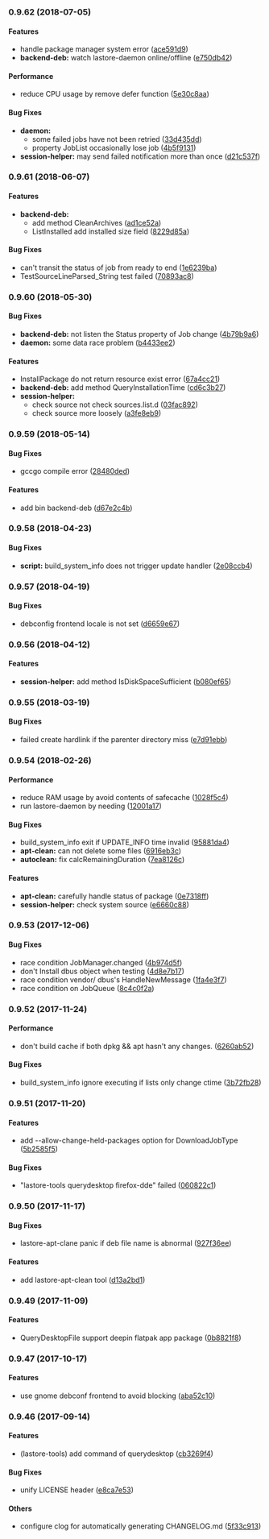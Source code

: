 <a name="0.9.62"></a>
### 0.9.62 (2018-07-05)


#### Features

*   handle package manager system error ([ace591d9](https://github.com/linuxdeepin/lastore-daemon/commit/ace591d938558c76a24bef84f9c90cd615feba49))
* **backend-deb:**  watch lastore-daemon online/offline ([e750db42](https://github.com/linuxdeepin/lastore-daemon/commit/e750db42a0d7a3018ca492a430e5f06220faafca))

#### Performance

*   reduce CPU usage by remove defer function ([5e30c8aa](https://github.com/linuxdeepin/lastore-daemon/commit/5e30c8aa456c9721bc5f109c74dea1a02e3df093))

#### Bug Fixes

* **daemon:**
  *  some failed jobs have not been retried ([33d435dd](https://github.com/linuxdeepin/lastore-daemon/commit/33d435dd9455f8b314315c47d80558f554bdb763))
  *  property JobList occasionally lose job ([4b5f9131](https://github.com/linuxdeepin/lastore-daemon/commit/4b5f913113296d6f8aed7354b79729e3e2680ec1))
* **session-helper:**  may send failed notification more than once ([d21c537f](https://github.com/linuxdeepin/lastore-daemon/commit/d21c537f3bef8b93a1cd2e323f5bc512aff9f613))



<a name="0.9.61"></a>
### 0.9.61 (2018-06-07)


#### Features

* **backend-deb:**
  *  add method CleanArchives ([ad1ce52a](https://github.com/linuxdeepin/lastore-daemon/commit/ad1ce52acc594a82fc518d0c2e57ac450edb1a5f))
  *  ListInstalled add installed size field ([8229d85a](https://github.com/linuxdeepin/lastore-daemon/commit/8229d85abf81eff477d97e5900a9bf83fb3244da))

#### Bug Fixes

*   can't transit the status of job from ready to end ([1e6239ba](https://github.com/linuxdeepin/lastore-daemon/commit/1e6239ba872e967ee8559d246aff87aa55dd8b57))
*   TestSourceLineParsed_String test failed ([70893ac8](https://github.com/linuxdeepin/lastore-daemon/commit/70893ac87e056ad08e52b5d1b39dccd3446e5983))



<a name="0.9.60"></a>
### 0.9.60 (2018-05-30)


#### Bug Fixes

* **backend-deb:**  not listen the Status property of Job change ([4b79b9a6](https://github.com/linuxdeepin/lastore-daemon/commit/4b79b9a6522c4e65f396537cdabe6db5f28a3a89))
* **daemon:**  some data race problem ([b4433ee2](https://github.com/linuxdeepin/lastore-daemon/commit/b4433ee2ded4f22659a033d7d716b7a083fd153d))

#### Features

*   InstallPackage do not return resource exist error ([67a4cc21](https://github.com/linuxdeepin/lastore-daemon/commit/67a4cc21c80d08169eb2fd4b9379c7e5ab026ec8))
* **backend-deb:**  add method QueryInstallationTime ([cd6c3b27](https://github.com/linuxdeepin/lastore-daemon/commit/cd6c3b27d94c6633b12a1dc4e2ac830ed419d866))
* **session-helper:**
  *  check source not check sources.list.d ([03fac892](https://github.com/linuxdeepin/lastore-daemon/commit/03fac892c81a7bf026ce7223a016e061b2ff2498))
  *  check source more loosely ([a3fe8eb9](https://github.com/linuxdeepin/lastore-daemon/commit/a3fe8eb9275549b243901b3840b546ac12214527))



<a name="0.9.59"></a>
### 0.9.59 (2018-05-14)


#### Bug Fixes

*   gccgo compile error ([28480ded](https://github.com/linuxdeepin/lastore-daemon/commit/28480dedd8137096dac7ce909ba2302a62673237))

#### Features

*   add bin backend-deb ([d67e2c4b](https://github.com/linuxdeepin/lastore-daemon/commit/d67e2c4b8247d9e04072b8425b2af99782b32ded))



<a name="0.9.58"></a>
### 0.9.58 (2018-04-23)


#### Bug Fixes

* **script:**  build_system_info does not trigger update handler ([2e08ccb4](https://github.com/linuxdeepin/lastore-daemon/commit/2e08ccb41867825a3f4feb3a44dcc8d7623e4bc0))



<a name="0.9.57"></a>
### 0.9.57 (2018-04-19)


#### Bug Fixes

*   debconfig frontend locale is not set ([d6659e67](https://github.com/linuxdeepin/lastore-daemon/commit/d6659e67a27abc33c3fb738e5930e4d7e0c0746b))



<a name="0.9.56"></a>
### 0.9.56 (2018-04-12)


#### Features

* **session-helper:**  add method IsDiskSpaceSufficient ([b080ef65](https://github.com/linuxdeepin/lastore-daemon/commit/b080ef658449acec0eecd422a83c092df6a9a713))



<a name="0.9.55"></a>
### 0.9.55 (2018-03-19)


#### Bug Fixes

*   failed create hardlink if the parenter directory miss ([e7d91ebb](https://github.com/linuxdeepin/lastore-daemon/commit/e7d91ebb520a00801d747d23d5371c6b4166ca2d))



<a name="0.9.54"></a>
### 0.9.54 (2018-02-26)


#### Performance

*   reduce RAM usage by avoid contents of safecache ([1028f5c4](https://github.com/linuxdeepin/lastore-daemon/commit/1028f5c44b90cf9aa19c5ea0712b0b1fecc91468))
*   run lastore-daemon by needing ([12001a17](https://github.com/linuxdeepin/lastore-daemon/commit/12001a172280f52bb78218e5c7b86563ac50a63c))

#### Bug Fixes

*   build_system_info exit if UPDATE_INFO time invalid ([95881da4](https://github.com/linuxdeepin/lastore-daemon/commit/95881da41545cfafd28fd122bc320a933037ff28))
* **apt-clean:**  can not delete some files ([6916eb3c](https://github.com/linuxdeepin/lastore-daemon/commit/6916eb3ca24e4ca2d31d270e306b1db6ecb1b8f9))
* **autoclean:**  fix calcRemainingDuration ([7ea8126c](https://github.com/linuxdeepin/lastore-daemon/commit/7ea8126ca12fbb146d47444e9a1301fa3f1e7382))

#### Features

* **apt-clean:**  carefully handle status of package ([0e7318ff](https://github.com/linuxdeepin/lastore-daemon/commit/0e7318ffa818fe504c8c973372141c2aaee35bc5))
* **session-helper:**  check system source ([e6660c88](https://github.com/linuxdeepin/lastore-daemon/commit/e6660c88ce2e6d2fa780b60fa5ecff6dab809576))



<a name="0.9.53"></a>
### 0.9.53 (2017-12-06)


#### Bug Fixes

*   race condition JobManager.changed ([4b974d5f](https://github.com/linuxdeepin/lastore-daemon/commit/4b974d5f27fac8ec3d128ab9de071e0c262ba0f7))
*   don't Install dbus object when testing ([4d8e7b17](https://github.com/linuxdeepin/lastore-daemon/commit/4d8e7b177948f8de97a244f4d884262693eb5f52))
*   race condition vendor/ dbus's HandleNewMessage ([1fa4e3f7](https://github.com/linuxdeepin/lastore-daemon/commit/1fa4e3f777aba912583185c563082596665e1a77))
*   race condition on JobQueue ([8c4c0f2a](https://github.com/linuxdeepin/lastore-daemon/commit/8c4c0f2a6c47c65cc61d00ee92fd71d6eeed1408))



<a name="0.9.52"></a>
### 0.9.52 (2017-11-24)


#### Performance

*   don't build cache if both dpkg && apt hasn't any changes. ([6260ab52](https://github.com/linuxdeepin/lastore-daemon/commit/6260ab52e28de70633a18713fd23791adf5f6f8c))

#### Bug Fixes

*   build_system_info ignore executing if lists only change ctime ([3b72fb28](https://github.com/linuxdeepin/lastore-daemon/commit/3b72fb287358df7f8c28936d6000e3cacbe10ef5))



<a name="0.9.51"></a>
### 0.9.51 (2017-11-20)


#### Features

*   add --allow-change-held-packages option for DownloadJobType ([5b2585f5](https://github.com/linuxdeepin/lastore-daemon/commit/5b2585f52290ee9b80b92f1a57c1a1959fe3c19c))

#### Bug Fixes

*   "lastore-tools querydesktop firefox-dde" failed ([060822c1](https://github.com/linuxdeepin/lastore-daemon/commit/060822c109c663037532223c17b80b6293228c8a))



<a name="0.9.50"></a>
### 0.9.50 (2017-11-17)


#### Bug Fixes

*   lastore-apt-clane panic if deb file name is abnormal ([927f36ee](https://github.com/linuxdeepin/lastore-daemon/commit/927f36ee0e4d4d6ebf1bacd83c252e672dfa11c5))

#### Features

*   add lastore-apt-clean tool ([d13a2bd1](https://github.com/linuxdeepin/lastore-daemon/commit/d13a2bd1f0a97c656df583d1b438ddf4f7ec97b4))



<a name="0.9.49"></a>
### 0.9.49 (2017-11-09)

#### Features
*   QueryDesktopFile support deepin flatpak app package ([0b8821f8](https://github.com/linuxdeepin/lastore-daemon/commit/0b8821f8993c410e502ce6e85e172d652e285064))


<a name="0.9.47"></a>
### 0.9.47 (2017-10-17)


#### Features

*   use gnome debconf frontend to avoid blocking ([aba52c10](https://github.com/linuxdeepin/lastore-daemon/commit/aba52c10d3497951980a6afa91304b40a39cd24c))


<a name="0.9.46"></a>
### 0.9.46 (2017-09-14)

#### Features

*  (lastore-tools) add command of querydesktop ([cb3269f4](https://github.com/linuxdeepin/lastore-daemon/commit/cb3269f49fb8739c003a08f9c65ec6f837bf98b0))


#### Bug Fixes

*   unify LICENSE header ([e8ca7e53](https://github.com/linuxdeepin/lastore-daemon/commit/e8ca7e536ff8125695ec278cace25d8a9d61abb7))

#### Others

*   configure clog for automatically  generating CHANGELOG.md ([5f33c913](https://github.com/linuxdeepin/lastore-daemon/commit/5f33c91307ef8367a17c96ea85c1cc4b1b6fcdc2))



